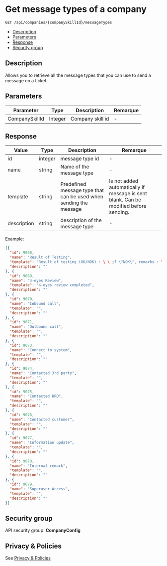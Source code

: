 # Get message types of a company
```
GET /api/companies/{companySkillId}/messageTypes
```
* [Description](#description)
* [Parameters](#parameters)
* [Response](#response)
* [Security group](#security-group)

## Description

Allows you to retrieve all the message types that you can use to send a message on a ticket.

## Parameters

| Parameter       | Type    | Description       | Remarque  |
|-----------------|---------|-------------------|-----------|
| CompanySkillId  | Integer | Company skill id  | -         |

## Response

| Value       | Type    | Description                                                       | Remarque                                   |
|-------------|---------|-------------------------------------------------------------------|--------------------------------------------|
| id          | integer | message type id                                                   | -                                          |
| name        | string  | Name of the message type                                          | -                                          |  
| template    | string  | Predefined message type that can be used when sending the message | Is not added automatically if message is sent blank. Can be modified before sending.|
| description | string  | description of the message type                                   | -                                           |

Example:

```json
[{
  "id": 9068,
  "name": "Result of Testing",
  "template": "Result of testing (OK/NOK) : \ \ if \"NOK\", remarks : \ \ Request for transport to production (Yes/No) : \ \ Proof of testing attached to parent ticket (Yes/No) :\ \ if \"No\", reason why not :",
  "description": ""
}, {
  "id": 9069,
  "name": "4-eyes Review",
  "template": "4-eyes review completed",
  "description": ""
}, {
  "id": 9070,
  "name": "Inbound call",
  "template": "",
  "description": ""
}, {
  "id": 9071,
  "name": "Outbound call",
  "template": "",
  "description": ""
}, {
  "id": 9073,
  "name": "Connect to system",
  "template": "",
  "description": ""
}, {
  "id": 9074,
  "name": "Contacted 3rd party",
  "template": "",
  "description": ""
}, {
  "id": 9075,
  "name": "Contacted HRO",
  "template": "",
  "description": ""
}, {
  "id": 9076,
  "name": "Contacted customer",
  "template": "",
  "description": ""
}, {
  "id": 9077,
  "name": "Information update",
  "template": "",
  "description": ""
}, {
  "id": 9078,
  "name": "Internal remark",
  "template": "",
  "description": ""
}, {
  "id": 9079,
  "name": "Superuser Access",
  "template": "",
  "description": ""
}]
```

## Security group

API security group: **CompanyConfig**

## Privacy & Policies

See [Privacy & Policies](/docs/PrivacyAndPolicies)
